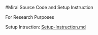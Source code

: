 #Mirai Source Code and Setup Instruction

For Research Purposes

Setup Intruction: [Setup-Instruction.md](Setup-Instruction.md)


